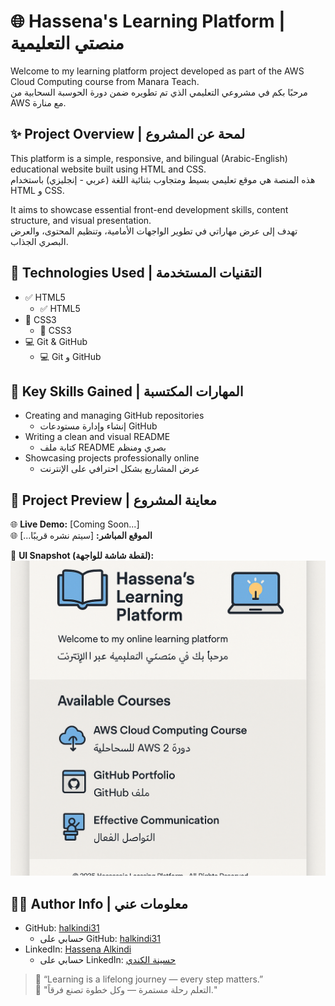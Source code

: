 # 🌐 Hassena's Learning Platform | منصتي التعليمية

Welcome to my learning platform project developed as part of the AWS Cloud Computing course from Manara Teach.  
مرحبًا بكم في مشروعي التعليمي الذي تم تطويره ضمن دورة الحوسبة السحابية من AWS مع منارة.

## ✨ Project Overview | لمحة عن المشروع

This platform is a simple, responsive, and bilingual (Arabic-English) educational website built using HTML and CSS.  
هذه المنصة هي موقع تعليمي بسيط ومتجاوب بثنائية اللغة (عربي - إنجليزي) باستخدام HTML و CSS.

It aims to showcase essential front-end development skills, content structure, and visual presentation.  
تهدف إلى عرض مهاراتي في تطوير الواجهات الأمامية، وتنظيم المحتوى، والعرض البصري الجذاب.

## 🔧 Technologies Used | التقنيات المستخدمة

- ✅ HTML5  
  - ✅ HTML5  
- 🎨 CSS3  
  - 🎨 CSS3  
- 💻 Git & GitHub  
  - 💻 Git و GitHub  

## 🎯 Key Skills Gained | المهارات المكتسبة

- Creating and managing GitHub repositories  
  - إنشاء وإدارة مستودعات GitHub  
- Writing a clean and visual README  
  - كتابة ملف README بصري ومنظم  
- Showcasing projects professionally online  
  - عرض المشاريع بشكل احترافي على الإنترنت

## 📌 Project Preview | معاينة المشروع

🌐 **Live Demo:** [Coming Soon...]  
🌐 **الموقع المباشر:** [سيتم نشره قريبًا...]

📸 **UI Snapshot (لقطة شاشة للواجهة):**  
![Platform Screenshot](screenshot.png)

## 👩‍💻 Author Info | معلومات عني

- GitHub: [halkindi31](https://github.com/halkindi31)  
  - حسابي على GitHub: [halkindi31](https://github.com/halkindi31)  
- LinkedIn: [Hassena Alkindi](http://linkedin.com/in/hassena-alkindi-94a0592b6)  
  - حسابي على LinkedIn: [حسينة الكندي](http://linkedin.com/in/hassena-alkindi-94a0592b6)

> 📝 “Learning is a lifelong journey — every step matters.”  
> 📝 "التعلم رحلة مستمرة — وكل خطوة تصنع فرقاً."
